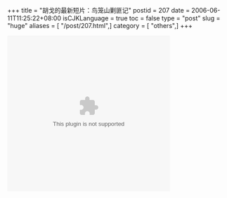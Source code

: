 +++
title = "胡戈的最新短片：鸟笼山剿匪记"
postid = 207
date = 2006-06-11T11:25:22+08:00
isCJKLanguage = true
toc = false
type = "post"
slug = "huge"
aliases = [ "/post/207.html",]
category = [ "others",]
+++


<p>
<object classid="clsid:D27CDB6E-AE6D-11cf-96B8-444553540000" width="370" height="355">
<param name="movie" value="http://fcs5.56.com/flashApp/56.swf?img_host=v.56.com:88&amp;host=fcs5.56.com&amp;pURL=23&amp;sURL=3&amp;user=lovefun&amp;URLid=zhajm_1149589528_104&amp;totaltimes=2853850&amp;effectID=0&amp;flvid=1086471">
<embed src="http://fcs5.56.com/flashApp/56.swf?img_host=v.56.com:88&amp;host=fcs5.56.com&amp;pURL=23&amp;sURL=3&amp;user=lovefun&amp;URLid=zhajm_1149589528_104&amp;totaltimes=2853850&amp;effectID=0&amp;flvid=1086471" width="370" height="355">
</embed>
</object>
</p>

